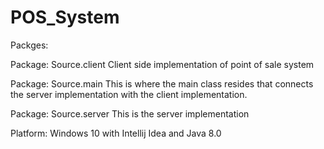 # POS_System




Packges:

Package: Source.client
Client side implementation of point of sale system

Package: Source.main
This is where the main class resides that connects the server implementation with the client implementation.

Package: Source.server
This is the server implementation


Platform: Windows 10 with Intellij Idea and Java 8.0
